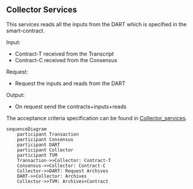 ## Collector Services

This services reads all the inputs from the DART which is specified in the smart-contract.

Input:
  - Contract-T received from the Transcript
  - Contract-C received from the Consensus

Request:
  - Request the inputs and reads from the DART

Output:
  - On request send the contracts+inputs+reads

The acceptance criteria specification can be found in [Collector_services](/bdd/tagion/testbench/services/Collector_service.md).

```mermaid
sequenceDiagram
    participant Transaction
    participant Consensus
    participant DART 
    participant Collector
    participant TVM 
    Transaction->>Collector: Contract-T 
    Consensus->>Collector: Contract-C	
    Collector->>DART: Request Archives
    DART->>Collector: Archives
    Collector->>TVM: Archives+Contract

```


